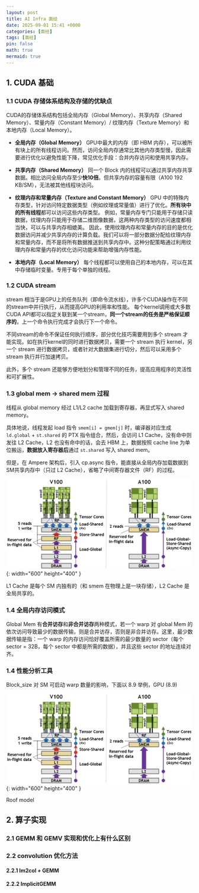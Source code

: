 ```yaml
---
layout: post
title: AI Infra 面经
date: 2025-09-01 15:41 +0000
categories: [面经]
tags: [面经]
pin: false
math: true
mermaid: true
---
```


## 1. CUDA 基础
### 1.1 CUDA 存储体系结构及存储的优缺点
CUDA的存储体系结构包括全局内存（Global Memory）、共享内存（Shared Memory）、常量内存（Constant Memory）/ 纹理内存（Texture Memory）和本地内存（Local Memory）。

* **全局内存（Global Memory）**
GPU中最大的内存（即 HBM 内存），可以被所有块上的所有线程访问。然而，访问全局内存通常比其他内存类型慢，因此需要进行优化以避免性能下降，常见优化手段：合并内存访问和使用共享内存。

* **共享内存（Shared Memory）**
同一个 Block 内的线程可以通过共享内存共享数据。相比访问全局内存至少**快10倍**。但共享内存的容量有限（A100 192 KB/SM），无法被其他线程块访问。

* **纹理内存和常量内存（Texture and Constant Memory）**
GPU 中的特殊内存类型，针对访问特定数据类型（例如纹理或常量值）进行了优化。**所有块中的所有线程**都可以访问这些内存类型。
例如，常量内存专门只能用于存储只读数据，纹理内存只能用于存储二维图像数据，这两种内存类型的访问速度都相当快，可以与共享内存相媲美。
因此，使用纹理内存和常量内存的目的是优化数据访问并减少共享内存的计算负载。我们可以将一部分数据分配给纹理内存和常量内存，而不是将所有数据推送到共享内存中。这种分配策略通过利用纹理内存和常量内存的优化访问功能来帮助增强内存性能。

* **本地内存（Local Memory）**
每个线程都可以使用自己的本地内存，可以在其中存储临时变量。专用于每个单独的线程。

### 1.2 CUDA stream
stream 相当于是GPU上的任务队列（即命令流水线），许多个CUDA操作在不同的stream中并行执行，从而提高GPU的利用率和性能。
每个kernel调用或大多数CUDA API都可以指定关联到某一个stream，**同一个stream的任务是严格保证顺序的**，上一个命令执行完成才会执行下一个命令。

不同stream的命令不保证任何执行顺序，部分优化技巧需要用到多个 stream 才能实现。如在执行kernel的同时进行数据拷贝，需要一个 stream 执行 kernel，另一个 stream 进行数据拷贝，或者针对大数据集进行切分，然后可以采用多个stream 执行并行加速拷贝。

此外，多个 stream 还能够方便地划分和管理不同的任务，提高应用程序的灵活性和可扩展性。

### 1.3 global mem → shared mem 过程
线程从 global memory 经过 L1/L2 cache 加载到寄存器，再显式写入 shared memory。

具体地说，线程发起 load 指令 `smem[i] = gmem[j]` 时，编译器对应生成 `ld.global` + `st.shared` 的 PTX 指令组合，然后，会访问 L1 Cache，没有命中则发往 L2 Cache，L2 也没有命中的话，会去 HBM 上，数据按照 cache line 为单位搬运，**数据放入寄存器后**通过 `st.shared` 写入 shared mem。

但是，在 Ampere 架构后，引入 cp.async 指令，能直接从全局内存加载数据到SM共享内存中（只过 L2 Cache），省略了中间寄存器文件（RF）的过程。

![Desktop View](/assets/img/blog/CV/1756800421772.jpg){: width="600" height="400" }

L1 Cache 是每个 SM 内独有的（和 smem 在物理上是一块存储），L2 Cache 是全局共享的。

### 1.4 全局内存访问模式
Global Mem 有**合并访存**和**非合并访存**两种模式，若一个 warp 对 global Mem 的依次访问导致最少的数据传输，则是合并访存，否则是非合并访存。这里，最少数据传输是指：一个 warp 的内存访问恰好覆盖所需的最少数量的 sector（每个 sector = 32B，每个 sector 中都是所需的数据），并且这些 sector 的地址连续对齐。

### 1.4 性能分析工具
Block_size 对 SM 可启动 warp 数量的影响，下面以 8.9 举例，GPU (8.9)

![Desktop View](/assets/img/blog/CV/1756800421772.jpg){: width="600" height="400" }

Roof model 




## 2. 算子实现
### 2.1 GEMM 和 GEMV 实现和优化上有什么区别

### 2.2 convolution 优化方法
#### 2.2.1 Im2col + GEMM


#### 2.2.2 ImplicitGEMM

